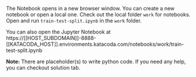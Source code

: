 The Notebook opens in a new browser window. You can create a new notebook or open a local one. Check out the local folder `work` for notebooks. Open and run `train-test-split.ipynb` in the `work` folder.

You can also open the Jupyter Notebook at https://[[HOST_SUBDOMAIN]]-8888-[[KATACODA_HOST]].environments.katacoda.com/notebooks/work/train-test-split.ipynb

**Note:**
There are placeholder(s) to write python code. If you need any help, you can checkout solution tab.